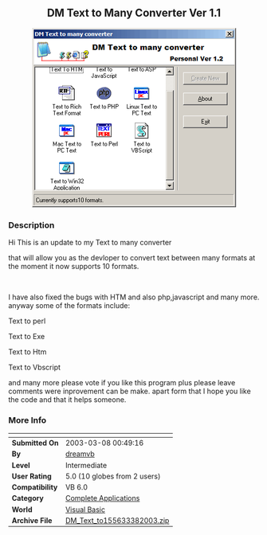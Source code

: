 ﻿<div align="center">

## DM Text to Many Converter Ver 1\.1

<img src="PIC200338726354494.gif">
</div>

### Description

Hi This is an update to my Text to many converter

that will allow you as the devloper to convert text between many formats at the moment it now supports 10 formats.

<br>

I have also fixed the bugs with HTM and also php,javascript and many more. anyway some of the formats include:

Text to perl<br>

Text to Exe<br>

Text to Htm<br>

Text to Vbscript<br>

and many more please vote if you like this program plus please leave comments were inprovement can be make. apart form that I hope you like the code and that it helps someone.
 
### More Info
 


<span>             |<span>
---                |---
**Submitted On**   |2003-03-08 00:49:16
**By**             |[dreamvb](https://github.com/Planet-Source-Code/PSCIndex/blob/master/ByAuthor/dreamvb.md)
**Level**          |Intermediate
**User Rating**    |5.0 (10 globes from 2 users)
**Compatibility**  |VB 6\.0
**Category**       |[Complete Applications](https://github.com/Planet-Source-Code/PSCIndex/blob/master/ByCategory/complete-applications__1-27.md)
**World**          |[Visual Basic](https://github.com/Planet-Source-Code/PSCIndex/blob/master/ByWorld/visual-basic.md)
**Archive File**   |[DM\_Text\_to155633382003\.zip](https://github.com/Planet-Source-Code/dreamvb-dm-text-to-many-converter-ver-1-1__1-43836/archive/master.zip)








